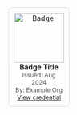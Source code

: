 <div style="display:grid;grid-template-columns:repeat(6,1fr);gap:1rem;">
  <div style="text-align:center;border:1px solid #ddd;padding:10px;border-radius:8px;">
    <img src="https://i.redd.it/xdlf1lqhfwt81.png" alt="Badge" style="width:100px;height:100px;object-fit:contain;">
    <div style="font-weight:bold;">Badge Title</div>
    <div style="font-size:12px;color:#555;">Issued: Aug 2024</div>
    <div style="font-size:12px;color:#555;">By: Example Org</div>
    <div style="font-size:12px;"><a href="#">View credential</a></div>
  </div>
  <!-- Repeat for each badge -->
</div>

